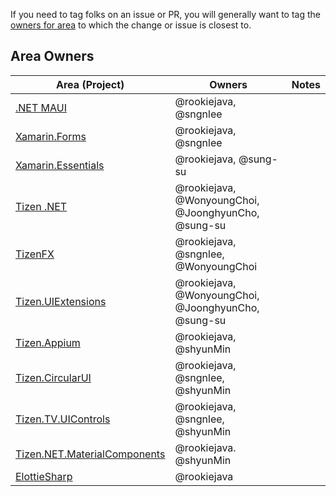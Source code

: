 
If you need to tag folks on an issue or PR, you will generally want to tag the [owners for area](#area-owners) to which the change or issue is closest to.

## Area Owners

 Area (Project) | Owners| Notes
--|--|--
[.NET MAUI](https://github.com/dotnet/maui) | @rookiejava, @sngnlee | 
[Xamarin.Forms](https://github.com/xamarin/Xamarin.Forms) | @rookiejava, @sngnlee | 
[Xamarin.Essentials](https://github.com/xamarin/Essentials) | @rookiejava, @sung-su  | 
[Tizen .NET](https://github.com/Samsung/Tizen.NET) | @rookiejava, @WonyoungChoi, @JoonghyunCho, @sung-su  |  
[TizenFX](https://github.com/Samsung/TizenFX) | @rookiejava, @sngnlee, @WonyoungChoi |  
[Tizen.UIExtensions](https://github.com/Samsung/Tizen.UIExtensions) | @rookiejava, @WonyoungChoi, @JoonghyunCho, @sung-su  |  
[Tizen.Appium](https://github.com/Samsung/Tizen.Appium) | @rookiejava, @shyunMin |  
[Tizen.CircularUI](https://github.com/Samsung/Tizen.CircularUI) | @rookiejava, @sngnlee, @shyunMin |  
[Tizen.TV.UIControls](https://github.com/Samsung/Tizen.TV.UIControls) | @rookiejava, @sngnlee, @shyunMin |  
[Tizen.NET.MaterialComponents](https://github.com/TizenAPI/Tizen.NET.MaterialComponents) | @rookiejava. @shyunMin |
[ElottieSharp](https://github.com/TizenAPI/ElottieSharp) | @rookiejava |
